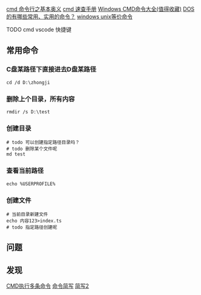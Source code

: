 [cmd 命令行之基本奥义](https://spring-fly.com/post/cmd-basic)
[cmd 速查手册](https://www.jb51.net/help/cmd.htm)
[Windows CMD命令大全(值得收藏)](https://www.jb51.net/article/141568.htm)
[DOS的有哪些常用、实用的命令？](https://www.zhihu.com/question/23144874)
[windows unix等价命令](https://blog.csdn.net/xiajian2010/article/details/9790675)

TODO cmd vscode 快捷键

## 常用命令

### C盘某路径下直接进去D盘某路径
```shell
cd /d D:\zhongji
```

### 删除上个目录，所有内容
```shell
rmdir /s D:\test
```

### 创建目录
```shell
# todo 可以创建指定路径目录吗？
# todo 删除某个文件呢
md test
```

### 查看当前路径
```shell
echo %USERPROFILE%
```

### 创建文件
```shell
# 当前目录新建文件
echo 内容123>index.ts
# todo 指定路径创建呢
```

## 问题

## 发现
[CMD执行多条命令](https://juejin.cn/post/6962899596590710814)
[命令简写](https://blog.csdn.net/qq_38676810/article/details/79584531)
[简写2](https://blog.csdn.net/zhguangq/article/details/8849046)

